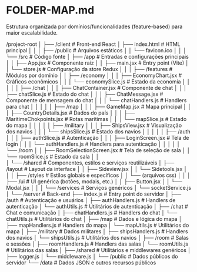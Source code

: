 # FOLDER-MAP.md
Estrutura organizada por domínios/funcionalidades (feature-based) para maior escalabilidade.

  /project-root
  │
  ├── /client                                 # Front-end React
  │   ├── index.html                          # HTML principal
  │   │
  │   ├── /public                             # Arquivos estáticos
  │   │   └── favicon.ico
  │   │
  │   └── /src                                # Código fonte
  │       ├── /app                            # Entradas e configurações principais
  │       │   ├── App.jsx                     # Componente raiz
  │       │   ├── main.jsx                    # Entry point (Vite)
  │       │   └── store.js                    # Configuração da store Redux
  │       │
  │       ├── /features                       # Módulos por domínio
  │       │   ├── /economy
  │       │   │   ├── EconomyChart.jsx        # Gráficos econômicos
  │       │   │   └── economySlice.js         # Estado da economia
  │       │   │
  │       │   ├── /chat
  │       │   │   ├── ChatContainer.jsx       # Componente de chat
  │       │   │   ├── chatSlice.js            # Estado do chat
  │       │   │   ├── ChatMessage.jsx         # Componente de mensagem do chat
  │       │   │   └── chatHandlers.js         # Handlers para chat
  │       │   │
  │       │   ├── /map
  │       │   │   ├── GameMap.jsx             # Mapa principal
  │       │   │   ├── CountryDetails.jsx      # Dados do país
  │       │   │   ├── MaritimeChokpoints.jsx  # Rotas marítimas
  │       │   │   └── mapSlice.js             # Estado do mapa
  │       │   │
  │       │   ├── /military
  │       │   │   ├── ShipsView.jsx           # Visualização dos navios
  │       │   │   └── shipsSlice.js           # Estado dos navios
  │       │   │
  │       │   ├── /auth
  │       │   │   ├── authSlice.js            # Autenticação
  │       │   │   ├── LoginScreen.jsx         # Tela de login
  │       │   │   └── authHandlers.js         # Handlers para autenticação
  │       │   │
  │       │   └── /room
  │       │       ├── RoomSelectionScreen.jsx # Tela de seleção de sala
  │       │       └── roomSlice.js            # Estado da sala
  │       │   
  │       └── /shared                         # Componentes, estilos e serviços reutilizáveis
  │               ├── /layout                 # Layout da interface
  │               │   ├── Sideview.jsx
  │               │   └── Sidetools.jsx
  │               │
  │               ├── /styles                 # Estilos globais e específicos
  │               │   └── (arquivos css)
  │               │
  │               ├── /ui                     # UI genérica (botões, modais, etc.)
  │               │   ├── Button.jsx
  │               │   └── Modal.jsx
  │               │
  │               └── /services               # Serviços genéricos
  │                   └── socketService.js
  │
  └── /server                                 # Back-end
      ├── index.js                            # Entry point do servidor
      │
      ├── /auth                               # Autenticação e usuários
      │   ├── authHandlers.js                 # Handlers de autenticação
      │   └── authUtils.js                    # Utilitários de autenticação
      │
      ├── /chat                               # Chat e comunicação
      │   ├── chatHandlers.js                 # Handlers do chat
      │   └── chatUtils.js                    # Utilitários do chat
      │
      ├── /map                                # Dados e lógica do mapa
      │   ├── mapHandlers.js                  # Handlers do mapa
      │   └── mapUtils.js                     # Utilitários do mapa
      │
      ├── /military                           # Dados militares
      │   ├── shipsHandlers.js                # Handlers dos navios
      │   └── shipsUtils.js                   # Utilitários dos navios
      │
      ├── /room                               # Salas e sessões
      │   ├── roomHandlers.js                 # Handlers das salas
      │   └── roomUtils.js                    # Utilitários das salas
      │
      ├── /shared                             # Utilitários e middlewares genéricos
      │   ├── logger.js
      │   └── middleware.js
      │
      └── /public                             # Dados públicos do servidor
          └── /data                           # Dados JSON e outros recursos públicos